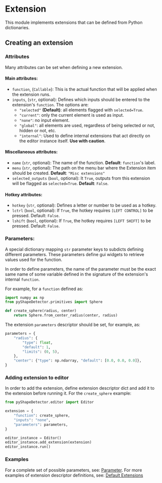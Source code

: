 # Extension

This module implements extensions that can be defined from Python dictionaries.

## Creating an extension

### Attributes
Many attributes can be set when defining a new extension.

#### Main attributes:

- `function`, (`Callable`): This is the actual function that will be applied when the extension runs.
- `inputs`, (`str`, optional): Defines which inputs should be entered to the extension's `function`. The options are:
  - `"selected"` **(Default)**: all elements flagged with `selected=True`.
  - `"current"`: only the current element is used as input.
  - `"none"`: no input element.
  - `"global"`: all elements are used, regardless of being selected or not, hidden or not, etc.
  - `"internal"`: Used to define internal extensions that act directly on the editor instance itself. **Use with caution**.

#### Miscellaneous attributes:
- `name` (`str`, optional): The name of the function. **Default**: `function`'s label.
- `menu` (`str`, optional): The path on the menu bar where the Extension item should be created. **Default**: `"Misc extensions"`
- `selected_outputs` (`bool`, optional): It `True`, outputs from this extension will be flagged as `selected=True`. **Default**: `False`.

#### Hotkey attributes:

- `hotkey` (`str`, optional): Defines a letter or number to be used as a hotkey.
- `lctrl` (`bool`, optional): If `True`, the hotkey requires `[LEFT CONTROL]` to be pressed. Default: `False`.
- `lshift` (`bool`, optional): If `True`, the hotkey requires `[LEFT SHIFT]` to be pressed. Default: `False`.

### Parameters:

A special dictionary mapping `str` parameter keys to subdicts defining different parameters. These parameters define gui widgets to retrieve values used for the function.

In order to define parameters, the name of the parameter must be the exact same name of some variable defined in the signature of the extension's internal `function`.

For example, for a `function` defined as:
```python
import numpy as np
from pyShapeDetector.primitives import Sphere

def create_sphere(radius, center)
    return Sphere.from_center_radius(center, radius)
```

The extension `parameters` descriptor should be set, for example, as:

```python
parameters = {
    "radius": {
        "type": float,
        "default": 1,
        "limits": (0, 5),
    },
    "center": {"type": np.ndarray, "default": [0.0, 0.0, 0.0]},
}
```

### Adding extension to editor
In order to add the extension, define extension descriptor dict and add it to the extension before running it.
For the `create_sphere` example:

```python
from pyShapeDetector.editor import Editor

extension = {
    "function": create_sphere,
    "inputs": "none",
    "parameters": parameters,
}

editor_instance = Editor()
editor_instance.add_extension(extension)
editor_instance.run()
```

### Examples
For a complete set of possible parameters, see: [Parameter](https://github.com/evbernardes/pyShapeDetector/tree/main/pyShapeDetector/editor/parameter/README.md).
For more examples of extension descriptor definitions, see: [Default Extensions](https://github.com/evbernardes/pyShapeDetector/tree/main/pyShapeDetector/editor/extensions/default_extensions)

